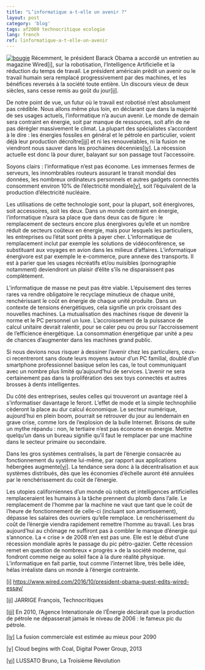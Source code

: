 ```yaml
---
title: "L’informatique a-t-elle un avenir ?"
layout: post
category: 'blog'
tags: af2000 technocritique ecologie
lang: french
ref: linformatique-a-t-elle-un-avenir
---
```


[![bougie](http://blog.enzosandre.fr/wp-content/uploads/2016/10/bougie.jpg)](http://blog.enzosandre.fr/wp-content/uploads/2016/10/bougie.jpg) Récemment, le président Barack Obama a accordé un entretien au magazine Wired[\[i\]](#_edn1), sur la robotisation, l’Intelligence Artificielle et la réduction du temps de travail. Le président américain prédit un avenir ou le travail humain sera remplacé progressivement par des machines, et les bénéfices reversés à la société toute entière. Un discours vieux de deux siècles, sans cesse remis au goût du jour[\[ii\]](#_edn2).

De notre point de vue, un futur où le travail est robotisé n’est absolument pas crédible. Nous allons même plus loin, en déclarant que dans la majorité de ses usages actuels, l’informatique n’a aucun avenir. Le monde de demain sera contraint en énergie, soit par manque de ressources, soit afin de ne pas dérégler massivement le climat. La plupart des spécialistes s’accordent à le dire : les énergies fossiles en général et le pétrole en particulier, voient déjà leur production décroître[\[iii\]](#_edn3) et ni les renouvelables, ni la fusion ne viendront nous sauver dans les prochaines décennies[\[iv\]](#_edn4). La récession actuelle est donc là pour durer, balayant sur son passage tout l’accessoire.

Soyons clairs : l’informatique n’est pas économe. Les immenses fermes de serveurs, les innombrables routeurs assurant le transit mondial des données, les nombreux ordinateurs personnels et autres gadgets connectés consomment environ 10% de l’électricité mondiale[\[v\]](#_edn5), soit l’équivalent de la production d’électricité nucléaire.

Les utilisations de cette technologie sont, pour la plupart, soit énergivores, soit accessoires, soit les deux. Dans un monde contraint en énergie, l’informatique n’aura sa place que dans deux cas de figure : le remplacement de secteurs encore plus énergivores qu’elle et un nombre réduit de secteurs coûteux en énergie, mais pour lesquels les particuliers, les entreprises ou l’état sont prêts à payer cher. L’informatique de remplacement inclut par exemple les solutions de vidéoconférence, se substituant aux voyages en avion dans les milieux d’affaires. L’informatique énergivore est par exemple le e-commerce, pure annexe des transports. Il est à parier que les usages récréatifs et/ou nuisibles (pornographie notamment) deviendront un plaisir d’élite s’ils ne disparaissent pas complètement.

L’informatique de masse ne peut pas être viable. L’épuisement des terres rares va rendre obligatoire le recyclage minutieux de chaque unité, renchérissant le coût en énergie de chaque unité produite. Dans un contexte de tensions énergétiques, cela signifie un prix croissant des nouvelles machines. La mutualisation des machines risque de devenir la norme et le PC personnel un luxe. L’accroissement de la puissance de calcul unitaire devrait ralentir, pour se caler peu ou prou sur l’accroissement de l’efficience énergétique. La consommation énergétique par unité a peu de chances d’augmenter dans les machines grand public.

Si nous devions nous risquer à dessiner l’avenir chez les particuliers, ceux-ci recentreront sans doute leurs moyens autour d’un PC familial, doublé d’un smartphone professionnel basique selon les cas, le tout communiquant avec un nombre plus limité qu’aujourd’hui de services. L’avenir ne sera certainement pas dans la prolifération des sex toys connectés et autres brosses à dents intelligentes.

Du côté des entreprises, seules celles qui trouveront un avantage réel à s’informatiser davantage le feront. L’effet de mode et la simple technophilie cèderont la place au dur calcul économique. Le secteur numérique, aujourd’hui en plein boom, pourrait se retrouver du jour au lendemain en grave crise, comme lors de l’explosion de la bulle Internet. Brisons de suite un mythe répandu : non, le tertiaire n’est pas économe en énergie. Mettre quelqu’un dans un bureau signifie qu’il faut le remplacer par une machine dans le secteur primaire ou secondaire.

Dans les gros systèmes centralisés, la part de l’énergie consacrée au fonctionnement du système lui-même, par rapport aux applications hébergées augmente[\[vi\]](#_edn6). La tendance sera donc à la décentralisation et aux systèmes distribués, dès que les économies d’échelle auront été annulées par le renchérissement du coût de l’énergie.

Les utopies californiennes d’un monde où robots et intelligences artificielles remplaceraient les humains à la tâche prennent du plomb dans l’aile. Le remplacement de l’homme par la machine ne vaut que tant que le coût de l’heure de fonctionnement de celle-ci (incluant son amortissement), dépasse les salaires des ouvriers qu’elle remplace. Le renchérissement du coût de l’énergie viendra rapidement remettre l’homme au travail. Les bras aujourd’hui au chômage ne suffiront pas à combler le manque d’énergie qui s’annonce. La « crise » de 2008 n’en est pas une. Elle est le début d’une récession mondiale après le passage du pic pétro-gazier. Cette récession remet en question de nombreux « progrès » de la société moderne, qui fondront comme neige au soleil face à la dure réalité physique. L’informatique en fait partie, tout comme l’internet libre, très belle idée, hélas irréaliste dans un monde à l’énergie contrainte.

[\[i\]](#_ednref1) https://www.wired.com/2016/10/president-obama-guest-edits-wired-essay/

[\[ii\]](#_ednref2) JARRIGE François, Technocritiques

[\[iii\]](#_ednref3) En 2010, l’Agence Intenationale de l’Énergie déclarait que la production de pétrole ne dépasserait jamais le niveau de 2006 : le fameux pic du pétrole.

[\[iv\]](#_ednref4) La fusion commerciale est estimée au mieux pour 2090

[\[v\]](#_ednref5) Cloud begins with Coal, Digital Power Group, 2013

[\[vi\]](#_ednref6) LUSSATO Bruno, La Troisième Révolution